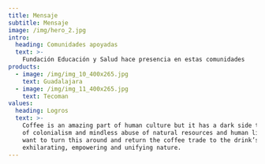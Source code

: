 ```yaml
---
title: Mensaje
subtitle: Mensaje
image: /img/hero_2.jpg
intro:
  heading: Comunidades apoyadas
  text: >-
    Fundación Educación y Salud hace presencia en estas comunidades
products:
  - image: /img/img_10_400x265.jpg
    text: Guadalajara
  - image: /img/img_11_400x265.jpg
    text: Tecoman
values:
  heading: Logros
  text: >-
    Coffee is an amazing part of human culture but it has a dark side too – one
    of colonialism and mindless abuse of natural resources and human lives. We
    want to turn this around and return the coffee trade to the drink’s
    exhilarating, empowering and unifying nature.
---
```


